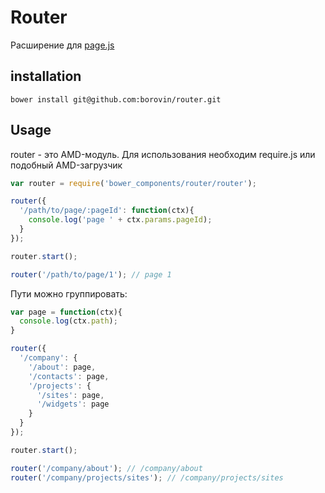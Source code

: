 Router
==========

Расширение для [page.js](https://github.com/visionmedia/page.js)

installation
------------

```
bower install git@github.com:borovin/router.git
```

Usage
-----

router - это AMD-модуль. Для использования необходим require.js или подобный AMD-загрузчик

```javascript
var router = require('bower_components/router/router');

router({
  '/path/to/page/:pageId': function(ctx){
    console.log('page ' + ctx.params.pageId);
  }
});

router.start();

router('/path/to/page/1'); // page 1
```

Пути можно группировать:

```javascript
var page = function(ctx){
  console.log(ctx.path);
}

router({
  '/company': {
    '/about': page,
    '/contacts': page,
    '/projects': {
      '/sites': page,
      '/widgets': page
    }
  }
});

router.start();

router('/company/about'); // /company/about
router('/company/projects/sites'); // /company/projects/sites
```

